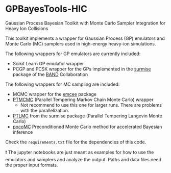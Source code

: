 # GPBayesTools-HIC

Gaussian Process Bayesian Toolkit with Monte Carlo Sampler Integration for Heavy Ion Collisions

This toolkit implements a wrapper for Gaussian Process (GP) emulators and Monte Carlo (MC) samplers used in 
high-energy heavy-ion simulations.

The following wrappers for GP emulators are currently included:
- Scikit Learn GP emulator wrapper
- PCGP and PCSK wrapper for the GPs implemented in the [surmise](https://github.com/bandframework/surmise) package of the [BAND](https://bandframework.github.io/) Collaboration

The following wrappers for MC sampling are included:
- MCMC wrapper for the [emcee](https://github.com/topics/emcee) package
- [PTMCMC](https://github.com/willvousden/ptemcee) (Parallel Tempering Markov Chain Monte Carlo) wrapper
    - Not recommend to use this one for larger runs. There are problems with the parallelization.
- [PTLMC](https://github.com/bandframework/surmise) from the surmise package (Parallel Tempering Langevin Monte Carlo)
- [pocoMC](https://github.com/minaskar/pocomc) Preconditioned Monte Carlo method for accelerated Bayesian inference

Check the `requirements.txt` file for the dependencies of this code.

:exclamation: The jupyter notebooks are just meant as examples for how to use the emulators and samplers and analyze the output.
Paths and data files need the proper input formats.